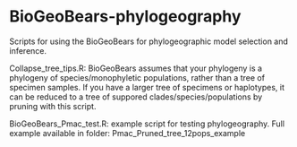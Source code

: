 # BioGeoBears-phylogeography
Scripts for using the BioGeoBears for phylogeographic model selection and inference. 

Collapse_tree_tips.R: BioGeoBears assumes that 
your phylogeny is a phylogeny of species/monophyletic populations, 
rather than a tree of specimen samples. If you have a larger tree of specimens or
haplotypes, it can be reduced to a tree of suppored clades/species/populations by 
pruning with this script.

BioGeoBears_Pmac_test.R: example script for testing phylogeography. Full example available in folder: Pmac_Pruned_tree_12pops_example